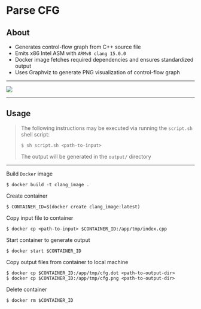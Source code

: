 # Parse CFG
## About
* Generates control-flow graph from C++ source file
* Emits x86 Intel ASM with `ARMv8 clang 15.0.0`
* Docker image fetches required dependencies and ensures standardized output
* Uses Graphviz to generate PNG visualization of control-flow graph

___

![](https://media.giphy.com/media/Tb2J3IGtk6WSqtwdJi/giphy.gif)

___

## Usage

> The following instructions may be executed via running the `script.sh` shell script:
>
> `$ sh script.sh <path-to-input>`
>
> The output will be generated in the `output/` directory

___

Build `Docker` image

```
$ docker build -t clang_image .
```

Create container

```
$ CONTAINER_ID=$(docker create clang_image:latest)
```

Copy input file to container

```
$ docker cp <path-to-input> $CONTAINER_ID:/app/tmp/index.cpp
```

Start container to generate output

```
$ docker start $CONTAINER_ID
```

Copy output files from container to local machine

```
$ docker cp $CONTAINER_ID:/app/tmp/cfg.dot <path-to-output-dir>
$ docker cp $CONTAINER_ID:/app/tmp/cfg.png <path-to-output-dir>
```

Delete container

```
$ docker rm $CONTAINER_ID
```
